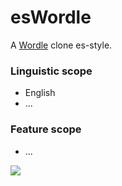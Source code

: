 # esWordle

A <a href="https://www.nytimes.com/games/wordle/index.html">Wordle</a>
clone es-style.

### Linguistic scope
* English
* ...

### Feature scope
* ...


![](https://github.com/Z1Epime/esWordle/blob/master/resources/catplease.gif)
